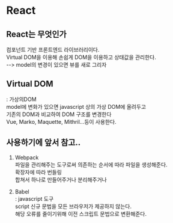 # React

## React는 무엇인가
컴포넌트 기반 프론트엔드 라이브러리이다.  
Virtual DOM을 이용해 손쉽게 DOM을 이용하고 상태값을 관리한다.  
--> model의 변경이 있으면 뷰를 새로 그리자

## Virtual DOM
: 가상의DOM   
model에 변화가 있으면 javascript 상의 가상 DOM에 올려두고  
기존의 DOM과 비교하여 DOM 구조를 변경한다  
Vue, Marko, Maquette, Mithril...등이 사용한다.  

## 사용하기에 앞서 참고..
1. Webpack        
파일을 관리해주는 도구로써 의존하는 순서에 따라 파일을 생성해준다.   
확장자에 따라 번들링  
합쳐서 하나로 만들어주거나 분리해주거나  

2. Babel        
: javascript 도구  
script 신규 문법을 모든 브라우저가 제공하지 않는다.  
해당 오류를 줄이기위해 이전 스크립트 문법으로 변환해준다.  
 